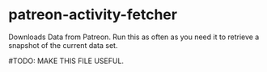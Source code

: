 # patreon-activity-fetcher
Downloads Data from Patreon.  Run this as often as you need it to retrieve a snapshot of the current data set. 

#TODO:  MAKE THIS FILE USEFUL.
